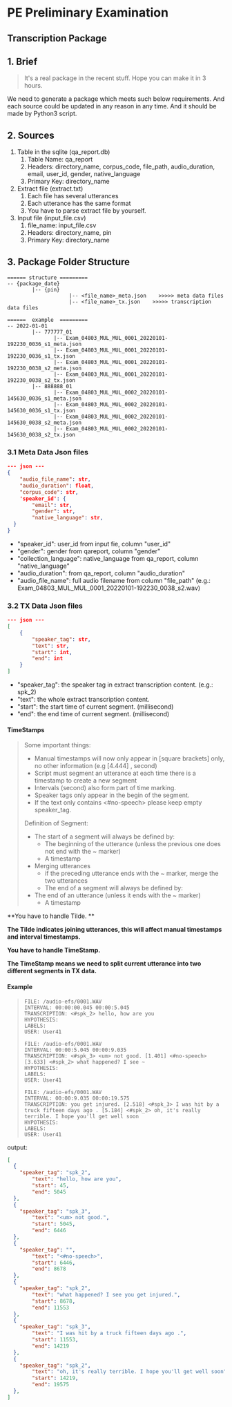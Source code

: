# PE Preliminary Examination

## Transcription Package

## 1. Brief

>  It's a real package in the recent stuff. Hope you can make it in 3 hours. 

We need to generate a package which meets such below requirements. And each source could be updated in any reason in any time. And it should be made by Python3 script.

## 2. Sources

1. Table in the sqlite (qa_report.db)
   1. Table Name: qa_report
   2. Headers: directory_name, corpus_code, file_path, audio_duration, email, user_id, gender, native_language
   3. Primary Key: directory_name
2. Extract file (extract.txt)
   1. Each file has several utterances
   2. Each utterance has the same format
   3. You have to parse extract file by yourself. 
3. Input file (input_file.csv)
   1. file_name: input_file.csv
   2. Headers: directory_name, pin
   3. Primary Key: directory_name



## 3. Package Folder Structure

```
====== structure =========
-- {package_date}
        |-- {pin}
        			|-- <file_name>_meta.json    >>>>> meta data files
        			|-- <file_name>_tx.json    >>>>> transcription data files

======  example  =========
-- 2022-01-01
        |-- 777777_01
               |-- Exam_04803_MUL_MUL_0001_20220101-192230_0036_s1_meta.json
               |-- Exam_04803_MUL_MUL_0001_20220101-192230_0036_s1_tx.json
               |-- Exam_04803_MUL_MUL_0001_20220101-192230_0038_s2_meta.json
               |-- Exam_04803_MUL_MUL_0001_20220101-192230_0038_s2_tx.json
        |-- 888888_01
               |-- Exam_04803_MUL_MUL_0002_20220101-145630_0036_s1_meta.json
               |-- Exam_04803_MUL_MUL_0002_20220101-145630_0036_s1_tx.json
               |-- Exam_04803_MUL_MUL_0002_20220101-145630_0038_s2_meta.json
               |-- Exam_04803_MUL_MUL_0002_20220101-145630_0038_s2_tx.json
```

### 3.1 Meta Data Json files

```json
--- json ---
{
	"audio_file_name": str,
	"audio_duration": float,
	"corpus_code": str,
    'speaker_id': {
  		"email": str,
  		"gender": str,
  		"native_language": str,
  }
}
```

- "speaker_id": user_id from input fie, column "user_id"
- "gender": gender from qareport, column "gender"
- "collection_language": native_language  from qa_report, column "native_language"
- "audio_duration": from qa_report,  column "audio_duration"
- "audio_file_name": full audio filename from column "file_path" (e.g.: Exam_04803_MUL_MUL_0001_20220101-192230_0038_s2.wav)



### 3.2 TX Data Json files

```json
--- json ---
[
	{
		"speaker_tag": str,
		"text": str,
		"start": int, 
		"end": int
	}
]
```

- "speaker_tag": the speaker tag in extract transcription content. (e.g.: spk_2)
-  "text": the whole extract transcription content.
- "start": the start time of current segment. (millisecond)
- "end": the end time of current segment. (millisecond)

#### TimeStamps

>  Some important things:
>
>  - Manual timestamps will now only appear in [square brackets] only,  no other information (e.g [4.444] , second)
>  - Script must segment an utterance at each time there is a timestamp to create a new segment
>  - Intervals (second) also form part of time marking. 
>  - Speaker tags only appear in the begin of the segment.
>  - If the text only contains <#no-speech> please keep empty speaker_tag.
>
>  Definition of Segment:
>
>  - The start of a segment will always be defined by: 
>    - The beginning of the utterance (unless the previous one does not end with the ~ marker)
>    - A timestamp
>  - Merging utterances
>    - if the preceding utterance ends with the ~ marker, merge the two utterances
>    - The end of a segment will always be defined by:
>   - The end of an utterance (unless it ends with the ~ marker)
>     - A timestamp



**You have to handle Tilde. **

**The Tilde indicates joining utterances, this will affect manual timestamps and interval timestamps.**

**You have to handle TimeStamp.**

**The TimeStamp means we need to split current utterance into two different segments in TX data.** 



#### Example

> ```
> FILE: /audio-efs/0001.WAV
> INTERVAL: 00:00:00.045 00:00:5.045
> TRANSCRIPTION: <#spk_2> hello, how are you
> HYPOTHESIS: 
> LABELS: 
> USER: User41
> 
> FILE: /audio-efs/0001.WAV
> INTERVAL: 00:00:5.045 00:00:9.035
> TRANSCRIPTION: <#spk_3> <um> not good. [1.401] <#no-speech> [3.633] <#spk_2> what happened? I see ~
> HYPOTHESIS: 
> LABELS: 
> USER: User41
> 
> FILE: /audio-efs/0001.WAV
> INTERVAL: 00:00:9.035 00:00:19.575
> TRANSCRIPTION: you get injured. [2.518] <#spk_3> I was hit by a truck fifteen days ago . [5.184] <#spk_2> oh, it's really terrible. I hope you'll get well soon
> HYPOTHESIS: 
> LABELS: 
> USER: User41
> ```

output:

```json
[
  {
    "speaker_tag": "spk_2",
		"text": "hello, how are you",
		"start": 45, 
		"end": 5045
  },
  {
    "speaker_tag": "spk_3",
		"text": "<um> not good.",
		"start": 5045, 
		"end": 6446
  },
  {
    "speaker_tag": "",
		"text": "<#no-speech>",
		"start": 6446, 
		"end": 8678
  },
  {
    "speaker_tag": "spk_2",
		"text": "what happened? I see you get injured.",
		"start": 8678, 
		"end": 11553
  },
  {
    "speaker_tag": "spk_3",
		"text": "I was hit by a truck fifteen days ago .",
		"start": 11553, 
		"end": 14219
  },
  {
    "speaker_tag": "spk_2",
		"text": "oh, it's really terrible. I hope you'll get well soon",
		"start": 14219, 
		"end": 19575
  },
]
```

